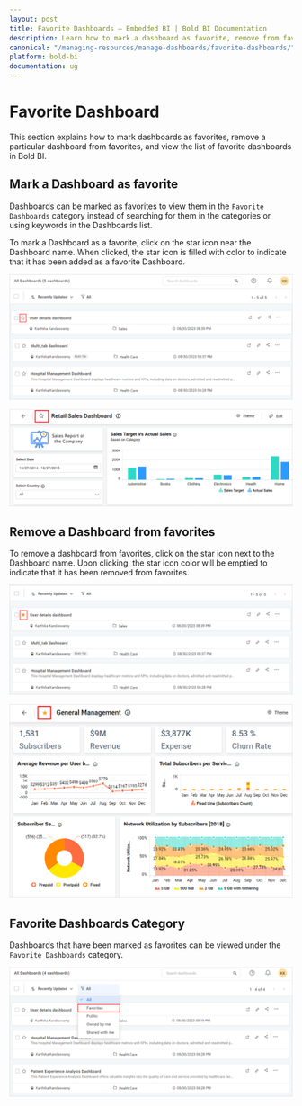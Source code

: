 ```yaml
---
layout: post
title: Favorite Dashboards – Embedded BI | Bold BI Documentation
description: Learn how to mark a dashboard as favorite, remove from favorites and view as separate list in Bold BI Embedded.
canonical: "/managing-resources/manage-dashboards/favorite-dashboards/" 
platform: bold-bi
documentation: ug
---
```


# Favorite Dashboard

This section explains how to mark dashboards as favorites, remove a particular dashboard from favorites, and view the list of favorite dashboards in Bold BI.

## Mark a Dashboard as favorite

Dashboards can be marked as favorites to view them in the `Favorite Dashboards` category instead of searching for them in the categories or using keywords in the Dashboards list.

To mark a Dashboard as a favorite, click on the star icon near the Dashboard name. 
When clicked, the star icon is filled with color to indicate that it has been added as a favorite Dashboard.

![Favorite Dashboard](/static/assets/managing-resources/manage-dashboards/images/mark-favorite.png)

![Favorite Dashboard From Viewer](/static/assets/managing-resources/manage-dashboards/images/mark-favorite-from-viewer.png)
	
## Remove a Dashboard from favorites

To remove a dashboard from favorites, click on the star icon next to the Dashboard name. 
Upon clicking, the star icon color will be emptied to indicate that it has been removed from favorites.

![Remove Favorite Dashboard](/static/assets/managing-resources/manage-dashboards/images/remove-favorite.png)

![Remove Favorite Dashboard From Viewer](/static/assets/managing-resources/manage-dashboards/images/remove-favorites-from-viewer.png)

## Favorite Dashboards Category

Dashboards that have been marked as favorites can be viewed under the `Favorite Dashboards` category.

![Favorite Category](/static/assets/managing-resources/manage-dashboards/images/favorite-category.png)
